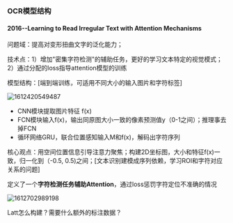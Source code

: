 ### OCR模型结构

#### 2016--Learning to Read Irregular Text with Attention Mechanisms

问题域：提高对变形扭曲文字的泛化能力；

技术点：1）增加"密集字符检测"的辅助任务，更好的学习文本特定的视觉模式；2）通过分配的loss指导attention模型的训练

模型结构：[端到端训练，可适用不同大小的输入图片和字符标签]

![1612420549487](C:\Users\viruser.v-desktop\AppData\Roaming\Typora\typora-user-images\1612420549487.png)

* CNN模块提取图片特征 f(x)
* FCN模块输入f(x)，输出同原图大小一致的像素预测值y（0-1之间）；推理事去掉FCN
* 循环网络GRU，联合位置感知输入M和f(x)，解码出字符序列

核心观点：用空间位置信息引导注意力聚焦；构建2D坐标图，大小和特征f(x)一致，归一化到（-0.5, 0.5)之间；[文本识别建模成序列依赖，学习ROI和字符对应关系的问题]

定义了一个**字符检测任务辅助Attention**，通过loss惩罚字符定位不准确的情况

![1612702989198](C:\Users\viruser.v-desktop\AppData\Roaming\Typora\typora-user-images\1612702989198.png)

Latt怎么构建？需要什么额外的标注数据？

